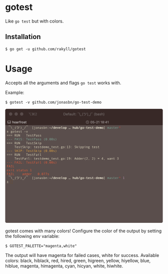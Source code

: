 # gotest

Like `go test` but with colors.

## Installation

```
$ go get -u github.com/rakyll/gotest
```

# Usage

Accepts all the arguments and flags `go test` works with.

Example:

```
$ gotest -v github.com/jonasbn/go-test-demo
```
![gotest output example screenshot](https://raw.githubusercontent.com/jonasbn/go-test-demo/1.0.0/gotest-go-test-demo.png)

gotest comes with many colors! Configure the color of the output by setting the following env variable:

```
$ GOTEST_PALETTE="magenta,white"
```

The output will have magenta for failed cases, white for success.
Available colors: black, hiblack, red, hired, green, higreen, yellow, hiyellow, blue, hiblue, magenta, himagenta, cyan, hicyan, white, hiwhite.
